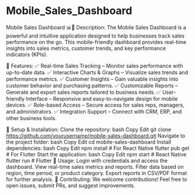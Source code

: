 # Mobile_Sales_Dashboard
Mobile Sales Dashboard 📊📱 Description: The Mobile Sales Dashboard is a powerful and intuitive application designed to help businesses track sales performance on the go. This mobile-friendly dashboard provides real-time insights into sales metrics, customer trends, and key performance indicators (KPIs).  

🚀 Features:
✅ Real-time Sales Tracking – Monitor sales performance with up-to-date data.
✅ Interactive Charts & Graphs – Visualize sales trends and performance metrics.
✅ Customer Insights – Gain valuable insights into customer behavior and purchasing patterns.
✅ Customizable Reports – Generate and export sales reports tailored to business needs.
✅ User-friendly Interface – Responsive and easy-to-navigate design for mobile devices.
✅ Role-based Access – Secure access for sales reps, managers, and administrators.
✅ Integration Support – Connect with CRM, ERP, and other business tools.


📌 Setup & Installation:
Clone the repository:
bash
Copy
Edit
git clone https://github.com/yourusername/mobile-sales-dashboard.git
Navigate to the project folder:
bash
Copy
Edit
cd mobile-sales-dashboard
Install dependencies:
bash
Copy
Edit
npm install  # For React Native
flutter pub get  # For Flutter
Start the application:
bash
Copy
Edit
npm start  # React Native
flutter run  # Flutter
📖 Usage:
Login with credentials and access the dashboard.
View real-time sales metrics and reports.
Filter data based on region, time period, or product category.
Export reports in CSV/PDF format for further analysis.
🤝 Contributing:
We welcome contributions! Feel free to open issues, submit PRs, and suggest improvements.
